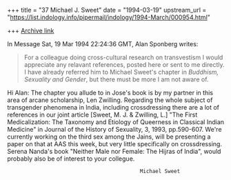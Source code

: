+++
title = "37 Michael J. Sweet"
date = "1994-03-19"
upstream_url = "https://list.indology.info/pipermail/indology/1994-March/000954.html"

+++
[Archive link](https://list.indology.info/pipermail/indology/1994-March/000954.html)

In Message Sat, 19 Mar 1994 22:24:36 GMT,
  Alan Sponberg <sponberg at selway.umt.edu> writes:

>
>For a colleague doing cross-cultural research on transvestism I would
>appreciate any relavant references, posted here or sent to me directly. I
>have already referred him to Michael Sweet's chapter in _Buddhism,
>Sexuality and Gender_, but there must be more I am not aware of.
>
Hi Alan: The chapter you allude to in Jose's book is by my partner in this
area of arcane scholarship, Len Zwilling.  Regarding the whole subject of
transgender phenomena in India, including crossdressing there are a lot of
references in our joint article [Sweet, M. J. & Zwilling, L.] "The First
Medicalization: The Taxonomy and Etiology of Queerness in Classical Indian
Medicine" in Journal of the History of Sexuality, 3, 1993, pp.590-607.
We're currently working on the third sex among the Jains, will be presenting
a paper on that at AAS this week, but very little specifically on
crossdressing.  Serena Nanda's book "Neither Male nor Female: The Hijras of
India", would probably also be of interest to your collegue.

                                               Michael Sweet





